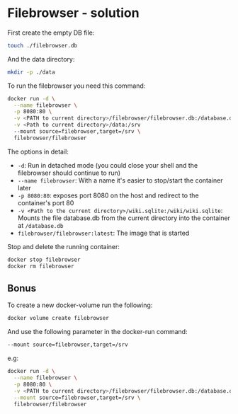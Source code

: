 # Filebrowser - solution

First create the empty DB file:

```bash
touch ./filebrowser.db
```

And the data directory:

```bash
mkdir -p ./data
```

To run the filebrowser you need this command:

```bash
docker run -d \
  --name filebrowser \
  -p 8080:80 \
  -v <PATH to current directory>/filebrowser/filebrowser.db:/database.db \
  -v <Path to current directory>/data:/srv
  --mount source=filebrowser,target=/srv \
  filebrowser/filebrowser
```

The options in detail:

- `-d`: Run in detached mode (you could close your shell and the filebrowser should continue to run)
- `--name filebrowser`: With a name it's easier to stop/start the container later
- `-p 8080:80`: exposes port 8080 on the host and redirect to the container's port 80
- `-v <Path to the current directory>/wiki.sqlite:/wiki/wiki.sqlite`: Mounts the file database.db from the current directory into the container at `/database.db`
- `filebrowser/filebrowser:latest`: The image that is started

Stop and delete the running container:

```bash
docker stop filebrowser
docker rm filebrowser
```

## Bonus

To create a new docker-volume run the following:

```bash
docker volume create filebrowser
```

And use the following parameter in the docker-run command:

```bash
--mount source=filebrowser,target=/srv
```

e.g:

```bash
docker run -d \
  --name filebrowser \
  -p 8080:80 \
  -v <PATH to current directory>/filebrowser/filebrowser.db:/database.db \
  --mount source=filebrowser,target=/srv \
  filebrowser/filebrowser
```
